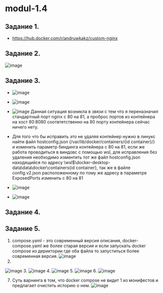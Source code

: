 # modul-1.4
## Задание 1.
- https://hub.docker.com/r/andruwkakz/custom-nginx
## Задание 2.
![image](https://github.com/user-attachments/assets/74916e00-5129-41a5-b55f-6dc3979c7b41)
## Задание 3.
- ![image](https://github.com/user-attachments/assets/ee1d4d71-e85b-4567-86f9-a94b311d412f)
- ![image](https://github.com/user-attachments/assets/fba986bd-9f5d-46bb-bb86-00741bf0e7f9)
- ![image](https://github.com/user-attachments/assets/c80cb6c5-7ee3-4d9c-b7b5-64448e517c83)
Данная ситуация возникла в звязи с тем что я переназначил стандартный порт nginx с 80 на 81, а проброс портов из контейнера на хост 80:8080 соотвтетственно на 80 порту контейнера сейчас ничего нету.

- Для того что бы исправить это не удаляя контейнер нужно в линукс найти файл hostconfig.json (/var/lib/docker/containers/{id container}/) и изменить параметр биндинга контейнера с 80 на 81, если же работа проводиться в виндовс с помощью wsl, для исправления без удаления необходимо изментить тот же файл hostconfig.json находящийся по адресу \\wsl$\docker-desktop-data\data\docker\containers\{id container}\, так же в файле config.v2.json расположенному по тому же адресу в параметре ExposedPorts изменить с 80 на 81
- ![image](https://github.com/user-attachments/assets/762d5927-8fb6-4fe6-9428-4a2d249b7fa1)
- ![image](https://github.com/user-attachments/assets/97f4cb96-d42a-4c02-8845-cea5a04a15da)
## Задание 4.

## Задание 5.
1. compose.yaml - это современный версия описания, docker-compose.yaml же более старая версия и если запускать docker compose из дериктории где оба файла то запуститься более современная версия.
![image](https://github.com/user-attachments/assets/61e4aa0d-c94e-4de9-8f68-bf0c4d7328a4)
2.
![image](https://github.com/user-attachments/assets/e7c65c64-c3fc-46f2-a85d-83ffaa17bf63)
3. 
![image](https://github.com/user-attachments/assets/dde443ab-4a5e-4492-b531-e161d801a998)
4. 
![image](https://github.com/user-attachments/assets/7fd8aafa-e30a-4eea-9ba5-1c6247ebe8e7)
5. 
![image](https://github.com/user-attachments/assets/69e2c555-4c10-4bf1-81e2-547e36d0707f)
6. 
![image](https://github.com/user-attachments/assets/3bcf6b39-018e-4805-a659-2717f0d95df6)

7. Суть варнинга в том, что docker compose не видит 1 из монифестов и предлагает очистить историю о нем. 
![image](https://github.com/user-attachments/assets/5c31528b-cc9c-4408-8625-4ca0a57a5086)






